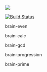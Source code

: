 <p><a href="https://codeclimate.com/github/codeclimate/codeclimate/maintainability"><img src="https://api.codeclimate.com/v1/badges/a99a88d28ad37a79dbf6/maintainability" /></a>

[![Build Status](https://travis-ci.com/travis-ci/travis-web.svg?branch=master)](https://travis-ci.com/travis-ci/travis-web)</p>

<p>brain-even</p>


<p>brain-calc</p>

<p>brain-gcd</p>

<p>brain-progression</p>

<p>brain-prime</p>
